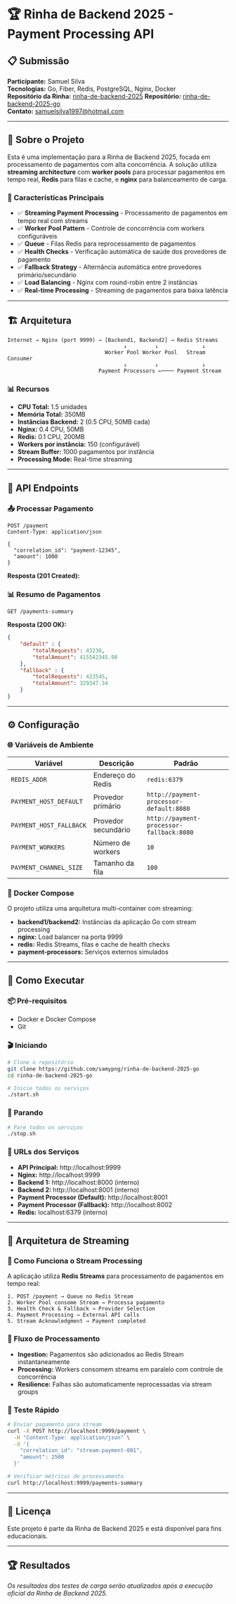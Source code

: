 # 🏆 Rinha de Backend 2025 - Payment Processing API

## 📋 Submissão

**Participante:** Samuel Silva  
**Tecnologias:** Go, Fiber, Redis, PostgreSQL, Nginx, Docker  
**Repositório da Rinha:** [rinha-de-backend-2025](https://github.com/zanfranceschi/rinha-de-backend-2025)
**Repositório:** [rinha-de-backend-2025-go](https://github.com/samypng/rinha-de-backend-2025-go)  
**Contato:** samuelsilva1997@hotmail.com  

---

## 🚀 Sobre o Projeto

Esta é uma implementação para a Rinha de Backend 2025, focada em processamento de pagamentos com alta concorrência. A solução utiliza **streaming architecture** com **worker pools** para processar pagamentos em tempo real, **Redis** para filas e cache, e **nginx** para balanceamento de carga.

### 🎯 Características Principais

- ✅ **Streaming Payment Processing** - Processamento de pagamentos em tempo real com streams
- ✅ **Worker Pool Pattern** - Controle de concorrência com workers configuráveis
- ✅ **Queue** - Filas Redis para reprocessamento de pagamentos
- ✅ **Health Checks** - Verificação automática de saúde dos provedores de pagamento
- ✅ **Fallback Strategy** - Alternância automática entre provedores primário/secundário
- ✅ **Load Balancing** - Nginx com round-robin entre 2 instâncias
- ✅ **Real-time Processing** - Streaming de pagamentos para baixa latência

---

## 🏗️ Arquitetura

```
Internet → Nginx (port 9999) → [Backend1, Backend2] → Redis Streams
                                     ↓         ↓              ↓
                               Worker Pool Worker Pool   Stream Consumer
                                     ↓         ↓              ↓
                             Payment Processors ←──── Payment Stream
```

### 📊 Recursos

- **CPU Total:** 1.5 unidades
- **Memória Total:** 350MB
- **Instâncias Backend:** 2 (0.5 CPU, 50MB cada)
- **Nginx:** 0.4 CPU, 50MB
- **Redis:** 0.1 CPU, 200MB
- **Workers por instância:** 150 (configurável)
- **Stream Buffer:** 1000 pagamentos por instância
- **Processing Mode:** Real-time streaming

---

## 🔧 API Endpoints

### 📤 Processar Pagamento
```http
POST /payment
Content-Type: application/json

{
  "correlation_id": "payment-12345",
  "amount": 1000
}
```

**Resposta (201 Created):**
### 📊 Resumo de Pagamentos
```http
GET /payments-summary
```

**Resposta (200 OK):**
```json
{
    "default" : {
        "totalRequests": 43236,
        "totalAmount": 415542345.98
    },
    "fallback" : {
        "totalRequests": 423545,
        "totalAmount": 329347.34
    }
}
```

---

## ⚙️ Configuração

### 🌐 Variáveis de Ambiente

| Variável | Descrição | Padrão |
|----------|-----------|---------|
| `REDIS_ADDR` | Endereço do Redis | `redis:6379` |
| `PAYMENT_HOST_DEFAULT` | Provedor primário | `http://payment-processor-default:8080` |
| `PAYMENT_HOST_FALLBACK` | Provedor secundário | `http://payment-processor-fallback:8080` |
| `PAYMENT_WORKERS` | Número de workers | `10` |
| `PAYMENT_CHANNEL_SIZE` | Tamanho da fila | `100` |

### 🐳 Docker Compose

O projeto utiliza uma arquitetura multi-container com streaming:

- **backend1/backend2:** Instâncias da aplicação Go com stream processing
- **nginx:** Load balancer na porta 9999
- **redis:** Redis Streams, filas e cache de health checks
- **payment-processors:** Serviços externos simulados

---

## 🚀 Como Executar

### 📦 Pré-requisitos
- Docker e Docker Compose
- Git

### 🎬 Iniciando

```bash
# Clone o repositório
git clone https://github.com/samypng/rinha-de-backend-2025-go
cd rinha-de-backend-2025-go

# Inicie todos os serviços
./start.sh
```

### 🛑 Parando

```bash
# Pare todos os serviços
./stop.sh
```

### 🔗 URLs dos Serviços

- **API Principal:** http://localhost:9999
- **Nginx:** http://localhost:9999
- **Backend 1:** http://localhost:8000 (interno)
- **Backend 2:** http://localhost:8001 (interno)
- **Payment Processor (Default):** http://localhost:8001
- **Payment Processor (Fallback):** http://localhost:8002
- **Redis:** localhost:6379 (interno)

---

## 🌊 Arquitetura de Streaming

### 📡 Como Funciona o Stream Processing

A aplicação utiliza **Redis Streams** para processamento de pagamentos em tempo real:

```
1. POST /payment → Queue no Redis Stream
2. Worker Pool consome Stream → Processa pagamento
3. Health Check & Fallback → Provider Selection
4. Payment Processing → External API calls
5. Stream Acknowledgment → Payment completed
```

### 🔄 Fluxo de Processamento

- **Ingestion:** Pagamentos são adicionados ao Redis Stream instantaneamente
- **Processing:** Workers consomem streams em paralelo com controle de concorrência
- **Resilience:** Falhas são automaticamente reprocessadas via stream groups

### 🧪 Teste Rápido

```bash
# Enviar pagamento para stream
curl -X POST http://localhost:9999/payment \
  -H "Content-Type: application/json" \
  -d '{
    "correlation_id": "stream-payment-001",
    "amount": 2500
  }'

# Verificar métricas de processamento
curl http://localhost:9999/payments-summary
```

---

## 📄 Licença

Este projeto é parte da Rinha de Backend 2025 e está disponível para fins educacionais.

---

## 🏆 Resultados

*Os resultados dos testes de carga serão atualizados após a execução oficial da Rinha de Backend 2025.*
